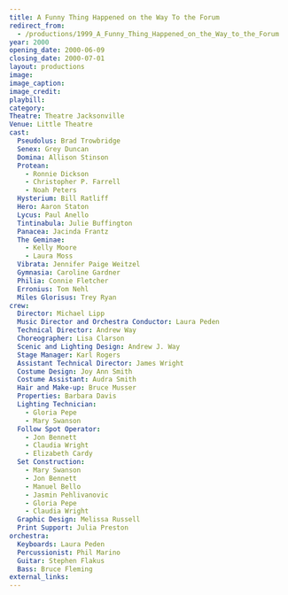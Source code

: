 ```yaml
---
title: A Funny Thing Happened on the Way To the Forum
redirect_from:
  - /productions/1999_A_Funny_Thing_Happened_on_the_Way_to_the_Forum
year: 2000
opening_date: 2000-06-09
closing_date: 2000-07-01
layout: productions
image:
image_caption:
image_credit:
playbill: 
category: 
Theatre: Theatre Jacksonville
Venue: Little Theatre
cast:
  Pseudolus: Brad Trowbridge
  Senex: Grey Duncan
  Domina: Allison Stinson
  Protean: 
    - Ronnie Dickson
    - Christopher P. Farrell
    - Noah Peters
  Hysterium: Bill Ratliff
  Hero: Aaron Staton
  Lycus: Paul Anello
  Tintinabula: Julie Buffington
  Panacea: Jacinda Frantz
  The Geminae: 
    - Kelly Moore
    - Laura Moss
  Vibrata: Jennifer Paige Weitzel
  Gymnasia: Caroline Gardner
  Philia: Connie Fletcher
  Erronius: Tom Nehl
  Miles Glorisus: Trey Ryan
crew: 
  Director: Michael Lipp
  Music Director and Orchestra Conductor: Laura Peden
  Technical Director: Andrew Way
  Choreographer: Lisa Clarson
  Scenic and Lighting Design: Andrew J. Way
  Stage Manager: Karl Rogers
  Assistant Technical Director: James Wright
  Costume Design: Joy Ann Smith
  Costume Assistant: Audra Smith
  Hair and Make-up: Bruce Musser
  Properties: Barbara Davis
  Lighting Technician:
    - Gloria Pepe
    - Mary Swanson
  Follow Spot Operator:
    - Jon Bennett
    - Claudia Wright
    - Elizabeth Cardy
  Set Construction:
    - Mary Swanson
    - Jon Bennett
    - Manuel Bello
    - Jasmin Pehlivanovic
    - Gloria Pepe
    - Claudia Wright
  Graphic Design: Melissa Russell
  Print Support: Julia Preston
orchestra: 
  Keyboards: Laura Peden
  Percussionist: Phil Marino
  Guitar: Stephen Flakus
  Bass: Bruce Fleming
external_links:
---
```

